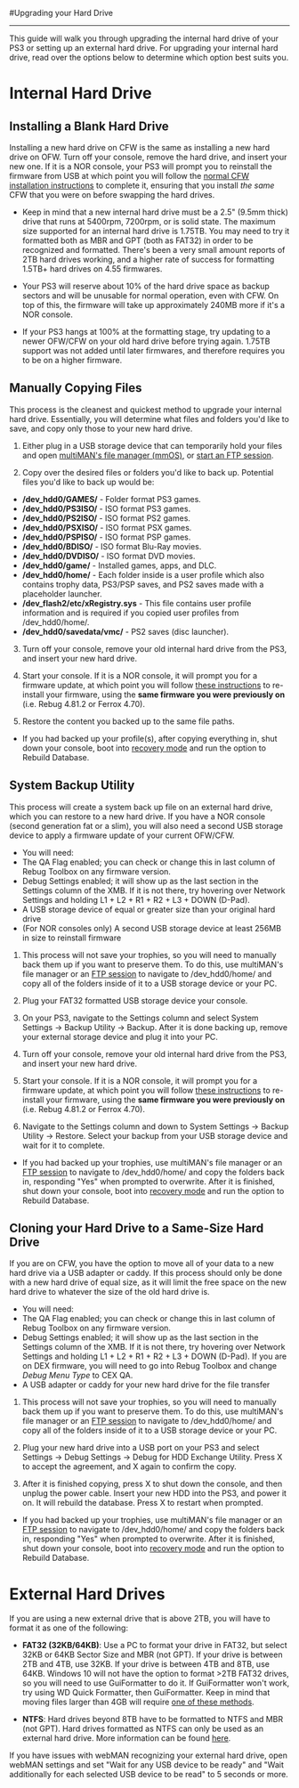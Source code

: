 #Upgrading your Hard Drive
___

This guide will walk you through upgrading the internal hard drive of your PS3 or setting up an external hard drive. For upgrading your internal hard drive, read over the options below to determine which option best suits you.

# Internal Hard Drive

## Installing a Blank Hard Drive

Installing a new hard drive on CFW is the same as installing a new hard drive on OFW. Turn off your console, remove the hard drive, and insert your new one. If it is a NOR console, your PS3 will prompt you to reinstall the firmware from USB at which point you will follow the [normal CFW installation instructions](../cfw-hfw-mfw/firmware-upgrading.md) to complete it, ensuring that you install *the same* CFW that you were on before swapping the hard drives.

* Keep in mind that a new internal hard drive must be a 2.5" (9.5mm thick) drive that runs at 5400rpm, 7200rpm, or is solid state. The maximum size supported for an internal hard drive is 1.75TB. You may need to try it formatted both as MBR and GPT (both as FAT32) in order to be recognized and formatted. There's been a very small amount reports of 2TB hard drives working, and a higher rate of success for formatting 1.5TB+ hard drives on 4.55 firmwares.

* Your PS3 will reserve about 10% of the hard drive space as backup sectors and will be unusable for normal operation, even with CFW. On top of this, the firmware will take up approximately 240MB more if it's a NOR console.

* If your PS3 hangs at 100% at the formatting stage, try updating to a newer OFW/CFW on your old hard drive before trying again. 1.75TB support was not added until later firmwares, and therefore requires you to be on a higher firmware.

## Manually Copying Files

This process is the cleanest and quickest method to upgrade your internal hard drive. Essentially, you will determine what files and folders you'd like to save, and copy only those to your new hard drive.

1. Either plug in a USB storage device that can temporarily hold your files and open [multiMAN's file manager (mmOS\)](../big-stinky-brew/file-managers/multiman/README.md), or [start an FTP session](../big-stinky-brew/pc-tools/ftp-client.md). 

2. Copy over the desired files or folders you'd like to back up. Potential files you'd like to back up would be:
 * **/dev_hdd0/GAMES/** - Folder format PS3 games.
 * **/dev_hdd0/PS3ISO/** - ISO format PS3 games.
 * **/dev_hdd0/PS2ISO/** - ISO format PS2 games.
 * **/dev_hdd0/PSXISO/** - ISO format PSX games.
 * **/dev_hdd0/PSPISO/** - ISO format PSP games.
 * **/dev_hdd0/BDISO/** - ISO format Blu-Ray movies.
 * **/dev_hdd0/DVDISO/** - ISO format DVD movies.
 * **/dev_hdd0/game/** - Installed games, apps, and DLC.
 * **/dev_hdd0/home/** - Each folder inside is a user profile which also contains trophy data, PS3/PSP saves, and PS2 saves made with a placeholder launcher.
 * **/dev_flash2/etc/xRegistry.sys** - This file contains user profile information and is required if you copied user profiles from /dev_hdd0/home/. 
 * **/dev_hdd0/savedata/vmc/** - PS2 saves (disc launcher).

3. Turn off your console, remove your old internal hard drive from the PS3, and insert your new hard drive. 

4. Start your console. If it is a NOR console, it will prompt you for a firmware update, at which point you will follow [these instructions](../cfw-hfw-mfw/firmware-upgrading.md) to re-install your firmware, using the **same firmware you were previously on** (i.e. Rebug 4.81.2 or Ferrox 4.70).

5. Restore the content you backed up to the same file paths.
 * If you had backed up your profile(s), after copying everything in, shut down your console, boot into [recovery mode](recovery.md) and run the option to Rebuild Database.


## System Backup Utility 

This process will create a system back up file on an external hard drive, which you can restore to a new hard drive. If you have a NOR console (second generation fat or a slim), you will also need a second USB storage device to apply a firmware update of your current OFW/CFW. 

* You will need: 
 * The QA Flag enabled; you can check or change this in last column of Rebug Toolbox on any firmware version.
 * Debug Settings enabled; it will show up as the last section in the Settings column of the XMB. If it is not there, try hovering over Network Settings and holding L1 + L2 + R1 + R2 + L3 + DOWN (D-Pad).
 * A USB storage device of equal or greater size than your original hard drive 
 * (For NOR consoles only) A second USB storage device at least 256MB in size to reinstall firmware

1. This process will not save your trophies, so you will need to manually back them up if you want to preserve them. To do this, use multiMAN's file manager or an [FTP session](../big-stinky-brew/pc-tools/ftp-client.md) to navigate to /dev_hdd0/home/ and copy all of the folders inside of it to a USB storage device or your PC.

2. Plug your FAT32 formatted USB storage device your console.

3. On your PS3, navigate to the Settings column and select System Settings → Backup Utility → Backup. After it is done backing up, remove your external storage device and plug it into your PC.

4. Turn off your console, remove your old internal hard drive from the PS3, and insert your new hard drive. 

5. Start your console. If it is a NOR console, it will prompt you for a firmware update, at which point you will follow [these instructions](../cfw-hfw-mfw/firmware-upgrading.md) to re-install your firmware, using the **same firmware you were previously on** (i.e. Rebug 4.81.2 or Ferrox 4.70). 

6. Navigate to the Settings column and down to System Settings → Backup Utility → Restore. Select your backup from your USB storage device and wait for it to complete.
 * If you had backed up your trophies, use multiMAN's file manager or an [FTP session](../big-stinky-brew/pc-tools/ftp-client.md) to navigate to /dev_hdd0/home/ and copy the folders back in, responding "Yes" when prompted to overwrite. After it is finished, shut down your console, boot into [recovery mode](recovery.md) and run the option to Rebuild Database.


## Cloning your Hard Drive to a Same-Size Hard Drive

If you are on CFW, you have the option to move all of your data to a new hard drive via a USB adapter or caddy. If this process should only be done with a new hard drive of equal size, as it will limit the free space on the new hard drive to whatever the size of the old hard drive is.

* You will need: 
 * The QA Flag enabled; you can check or change this in last column of Rebug Toolbox on any firmware version.
 * Debug Settings enabled; it will show up as the last section in the Settings column of the XMB. If it is not there, try hovering over Network Settings and holding L1 + L2 + R1 + R2 + L3 + DOWN (D-Pad). If you are on DEX firmware, you will need to go into Rebug Toolbox and change *Debug Menu Type* to CEX QA.
 * A USB adapter or caddy for your new hard drive for the file transfer

1. This process will not save your trophies, so you will need to manually back them up if you want to preserve them. To do this, use multiMAN's file manager or an [FTP session](../big-stinky-brew/pc-tools/ftp-client.md) to navigate to /dev_hdd0/home/ and copy all of the folders inside of it to a USB storage device or your PC.

2. Plug your new hard drive into a USB port on your PS3 and select Settings → Debug Settings → Debug for HDD Exchange Utility. Press X to accept the agreement, and X again to confirm the copy.

3. After it is finished copying, press X to shut down the console, and then unplug the power cable. Insert your new HDD into the PS3, and power it on. It will rebuild the database. Press X to restart when prompted.
 * If you had backed up your trophies, use multiMAN's file manager or an [FTP session](../big-stinky-brew/pc-tools/ftp-client.md) to navigate to /dev_hdd0/home/ and copy the folders back in, responding "Yes" when prompted to overwrite. After it is finished, shut down your console, boot into [recovery mode](recovery.md) and run the option to Rebuild Database.

# External Hard Drives

If you are using a new external drive that is above 2TB, you will have to format it as one of the following:

* **FAT32 (32KB/64KB)**: Use a PC to format your drive in FAT32, but select 32KB or 64KB Sector Size and MBR (not GPT). If your drive is between 2TB and 4TB, use 32KB. If your drive is between 4TB and 8TB, use 64KB. Windows 10 will not have the option to format >2TB FAT32 drives, so you will need to use GuiFormatter to do it. If GuiFormatter won't work, try using WD Quick Formatter, then GuiFormatter. Keep in mind that moving files larger than 4GB will require [one of these methods](../big-stinky-brew/troubleshooting/4gb-files.md).

* **NTFS**: Hard drives beyond 8TB have to be formatted to NTFS and MBR (not GPT). Hard drives formatted as NTFS can only be used as an external hard drive. More information can be found [here]().

If you have issues with webMAN recognizing your external hard drive, open webMAN settings and set "Wait for any USB device to be ready" and "Wait additionally for each selected USB device to be read" to 5 seconds or more.